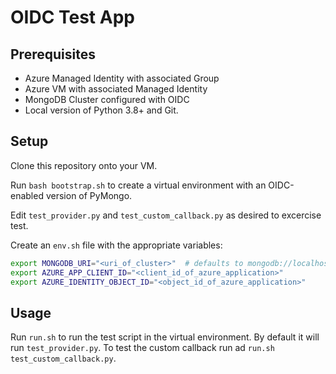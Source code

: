 # OIDC Test App

## Prerequisites

- Azure Managed Identity with associated Group
- Azure VM with associated Managed Identity
- MongoDB Cluster configured with OIDC
- Local version of Python 3.8+ and Git.

## Setup

Clone this repository onto your VM.

Run `bash bootstrap.sh` to create a virtual environment with
an OIDC-enabled version of PyMongo.

Edit `test_provider.py` and `test_custom_callback.py` as desired to excercise test.

Create an `env.sh` file with the appropriate variables:

```bash
export MONGODB_URI="<uri_of_cluster>"  # defaults to mongodb://localhost:27017/
export AZURE_APP_CLIENT_ID="<client_id_of_azure_application>"
export AZURE_IDENTITY_OBJECT_ID="<object_id_of_azure_application>"
```

## Usage

Run `run.sh` to run the test script in the virtual environment.
By default it will run `test_provider.py`.  To test the custom callback
run ad `run.sh test_custom_callback.py`.